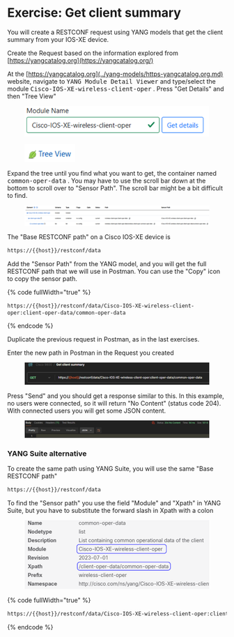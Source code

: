 # Exercise: Get client summary

You will create a RESTCONF request using YANG models that get the client summary from your IOS-XE device.&#x20;

Create the Request based on the information explored from [https://yangcatalog.org](https://yangcatalog.org/)

At the [https://yangcatalog.org](../yang-models/https-yangcatalog.org.md) website, navigate to <kbd>YANG Module Detail Viewer</kbd> and type/select the module <kbd>Cisco-IOS-XE-wireless-client-oper</kbd> . Press "Get Details" and then "Tree View"

<figure><img src="../../.gitbook/assets/image (7) (1).png" alt="" width="423"><figcaption></figcaption></figure>

<figure><img src="../../.gitbook/assets/image (80).png" alt="" width="116"><figcaption></figcaption></figure>

Expand the tree until you find what you want to get, the container named <kbd>common-oper-data</kbd> . You may have to use the scroll bar down at the bottom to scroll over to "Sensor Path". The scroll bar might be a bit difficult to find.

<div data-full-width="true"><figure><img src="../../.gitbook/assets/image (8) (1).png" alt=""><figcaption></figcaption></figure></div>

The "Base RESTCONF path" on a Cisco IOS-XE device is

```html
https://{{host}}/restconf/data
```

Add the "Sensor Path" from the YANG model, and you will get the full RESTCONF path that we will use in Postman. You can use the "Copy" icon to copy the sensor path.

{% code fullWidth="true" %}
```
https://{{host}}/restconf/data/Cisco-IOS-XE-wireless-client-oper:client-oper-data/common-oper-data
```
{% endcode %}

Duplicate the previous request in Postman, as in the last exercises.

Enter the new path in Postman in the Request you created

<figure><img src="../../.gitbook/assets/image (9) (1).png" alt=""><figcaption></figcaption></figure>

Press "Send" and you should get a response similar to this. In this example, no users were connected, so it will return "No Content" (status code 204). With connected users you will get some JSON content.

<div data-full-width="true"><figure><img src="../../.gitbook/assets/image (10) (1).png" alt=""><figcaption></figcaption></figure></div>

### YANG Suite alternative

To create the same path using YANG Suite, you will use the same "Base RESTCONF path"

```html
https://{{host}}/restconf/data
```

To find the "Sensor path" you use the field "Module" and "Xpath" in YANG Suite, but you have to substitute the forward slash in Xpath with a colon

<figure><img src="../../.gitbook/assets/image (86).png" alt=""><figcaption></figcaption></figure>

{% code fullWidth="true" %}
```html
https://{{host}}/restconf/data/Cisco-IOS-XE-wireless-client-oper:client-oper-data/common-oper-data
```
{% endcode %}

